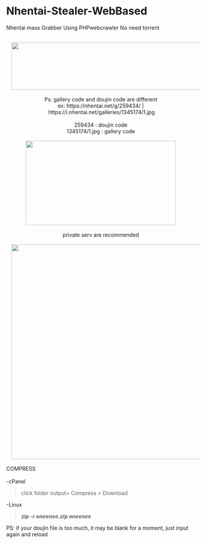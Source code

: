 # Nhentai-Stealer-WebBased
Nhentai mass Grabber Using PHPwebcrawler
No need torrent

<div class="separator" style="clear: both; text-align: center;">
</div>
<div class="separator" style="clear: both; text-align: center;">
<br /></div>
<div class="separator" style="clear: both; text-align: center;">
<a href="https://2.bp.blogspot.com/-oPMhj6thvPc/XEI7o2OlHGI/AAAAAAAABMk/I_-yMuNQ0LoZ4P_BlGZA7HWqzVYyawQ-gCEwYBhgL/s1600/Screenshot_4.jpg" imageanchor="1" style="margin-left: 1em; margin-right: 1em;"><img border="0" data-original-height="234" data-original-width="1175" height="126" src="https://2.bp.blogspot.com/-oPMhj6thvPc/XEI7o2OlHGI/AAAAAAAABMk/I_-yMuNQ0LoZ4P_BlGZA7HWqzVYyawQ-gCEwYBhgL/s640/Screenshot_4.jpg" width="640" /></a></div>
<div class="separator" style="clear: both; text-align: center;">
<br /></div>
<div class="separator" style="clear: both; text-align: center;">
Ps: gallery code and doujin code are different</div>
<div class="separator" style="clear: both; text-align: center;">
ex:&nbsp;https://nhentai.net/g/259434/ |&nbsp;https://i.nhentai.net/galleries/1345174/1.jpg</div>
<div class="separator" style="clear: both; text-align: center;">
<br /></div>
<div class="separator" style="clear: both; text-align: center;">
259434 : doujin code</div>
<div class="separator" style="clear: both; text-align: center;">
1345174/1.jpg : gallery code</div>
<div class="separator" style="clear: both; text-align: center;">
<br /></div>
<div class="separator" style="clear: both; text-align: center;">
<a href="https://1.bp.blogspot.com/-yjcmIbRPpFI/XEI9aSZuWkI/AAAAAAAABMw/8QNQwzwU8NMyjSf3-BlKJOPbcsaPNEMywCLcBGAs/s1600/Screenshot_5.jpg" imageanchor="1" style="margin-left: 1em; margin-right: 1em;"><img border="0" data-original-height="900" data-original-width="1600" height="225" src="https://1.bp.blogspot.com/-yjcmIbRPpFI/XEI9aSZuWkI/AAAAAAAABMw/8QNQwzwU8NMyjSf3-BlKJOPbcsaPNEMywCLcBGAs/s400/Screenshot_5.jpg" width="400" /></a></div>
<div class="separator" style="clear: both; text-align: center;">
<br /></div>
<div class="separator" style="clear: both; text-align: center;">
private serv are recommended</div>
<div class="separator" style="clear: both; text-align: center;">
<br /></div>
<div class="separator" style="clear: both; text-align: center;">
<a href="https://4.bp.blogspot.com/-wGRT4Xsiozo/XEI-JnOcNrI/AAAAAAAABNE/_b83aH0e3cAriNe0YudnFlLfKGN4obfVwCLcBGAs/s1600/weeblogo.png" imageanchor="1" style="margin-left: 1em; margin-right: 1em;"><img border="0" data-original-height="999" data-original-width="1114" height="572" src="https://4.bp.blogspot.com/-wGRT4Xsiozo/XEI-JnOcNrI/AAAAAAAABNE/_b83aH0e3cAriNe0YudnFlLfKGN4obfVwCLcBGAs/s640/weeblogo.png" width="640" /></a></div>
<div class="separator" style="clear: both; text-align: center;">
<br /></div>
<div class="separator" style="clear: both; text-align: center;">
</div>
<div style="text-align: left;">
COMPRESS</div>
<div style="text-align: left;">
<br /></div>
<div style="text-align: left;">
-cPanel</div>
<blockquote class="tr_bq" style="text-align: left;">
click folder output&gt; Compress &gt; Download</blockquote>
<div style="text-align: left;">
-Linux</div>
<blockquote class="tr_bq" style="text-align: left;">
<i><b>zip -r oneenee.zip oneenee</b></i></blockquote>
PS: if your doujin file is too much, it may be blank for a moment, just input again and reload<br />
<div style="text-align: center;">
<br /></div>
